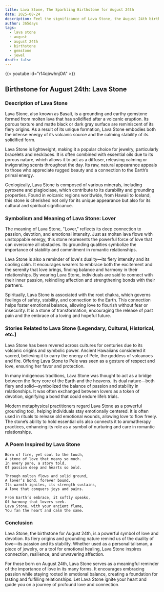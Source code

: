 ```yaml
---
title: Lava Stone, The Sparkling Birthstone for August 24th
date: 2025-08-24
description: Feel the significance of Lava Stone, the August 24th birthstone symbolizing Lover. Let its beauty and meaning brighten your day.
author: 365days
tags:
  - lava stone
  - august
  - august 24th
  - birthstone
  - gemstone
  - jewel
draft: false
---
```


{{< youtube id="r14qbwhnjOA" >}}

## Birthstone for August 24th: Lava Stone

### Description of Lava Stone

Lava Stone, also known as Basalt, is a grounding and earthy gemstone formed from molten lava that has solidified after a volcanic eruption. Its porous texture and matte black or dark gray surface are reminiscent of its fiery origins. As a result of its unique formation, Lava Stone embodies both the intense energy of its volcanic source and the calming stability of its solidified form.

Lava Stone is lightweight, making it a popular choice for jewelry, particularly bracelets and necklaces. It is often combined with essential oils due to its porous nature, which allows it to act as a diffuser, releasing calming or invigorating scents throughout the day. Its raw, natural appearance appeals to those who appreciate rugged beauty and a connection to the Earth’s primal energy.

Geologically, Lava Stone is composed of various minerals, including pyroxene and plagioclase, which contribute to its durability and grounding properties. Found in volcanic regions worldwide, from Hawaii to Iceland, this stone is cherished not only for its unique appearance but also for its cultural and spiritual significance.

### Symbolism and Meaning of Lava Stone: Lover

The meaning of Lava Stone, "Lover," reflects its deep connection to passion, devotion, and emotional intensity. Just as molten lava flows with unstoppable energy, this stone represents the powerful force of love that can overcome all obstacles. Its grounding qualities symbolize the importance of stability and commitment in romantic relationships.

Lava Stone is also a reminder of love's duality—its fiery intensity and its cooling calm. It encourages wearers to embrace both the excitement and the serenity that love brings, finding balance and harmony in their relationships. By wearing Lava Stone, individuals are said to connect with their inner passion, rekindling affection and strengthening bonds with their partners.

Spiritually, Lava Stone is associated with the root chakra, which governs feelings of safety, stability, and connection to the Earth. This connection helps foster emotional balance, allowing love to flourish without fear or insecurity. It is a stone of transformation, encouraging the release of past pain and the embrace of a loving and hopeful future.

### Stories Related to Lava Stone (Legendary, Cultural, Historical, etc.)

Lava Stone has been revered across cultures for centuries due to its volcanic origins and symbolic power. Ancient Hawaiians considered it sacred, believing it to carry the energy of Pele, the goddess of volcanoes and fire. Offering Lava Stone to Pele was seen as a gesture of respect and love, ensuring her favor and protection.

In many indigenous traditions, Lava Stone was thought to act as a bridge between the fiery core of the Earth and the heavens. Its dual nature—both fiery and solid—symbolized the balance of passion and stability in relationships. It was often exchanged between lovers as a token of devotion, signifying a bond that could endure life’s trials.

Modern metaphysical practitioners regard Lava Stone as a powerful grounding tool, helping individuals stay emotionally centered. It is often used in rituals to release old emotional wounds, allowing love to flow freely. The stone’s ability to hold essential oils also connects it to aromatherapy practices, enhancing its role as a symbol of nurturing and care in romantic relationships.

### A Poem Inspired by Lava Stone

```
Born of fire, yet cool to the touch,  
A stone of love that means so much.  
In every pore, a story told,  
Of passion deep and hearts so bold.

Through molten flows and solid ground,  
A lover’s bond, forever bound.  
Its warmth ignites, its strength sustains,  
A love that conquers joys and pains.

From Earth’s embrace, it softly speaks,  
Of harmony that lovers seek.  
Lava Stone, with your ancient flame,  
You fan the heart and calm the same.
```

### Conclusion

Lava Stone, the birthstone for August 24th, is a powerful symbol of love and devotion. Its fiery origins and grounding nature remind us of the duality of love—its passion and its stability. Whether used as a personal talisman, a piece of jewelry, or a tool for emotional healing, Lava Stone inspires connection, resilience, and unwavering affection.

For those born on August 24th, Lava Stone serves as a meaningful reminder of the importance of love in its many forms. It encourages embracing passion while staying rooted in emotional balance, creating a foundation for lasting and fulfilling relationships. Let Lava Stone ignite your heart and guide you on a journey of profound love and connection.